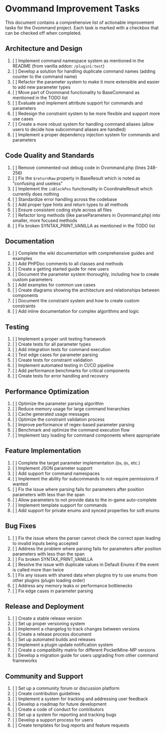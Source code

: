 # Ovommand Improvement Tasks

This document contains a comprehensive list of actionable improvement tasks for the Ovommand project. Each task is marked with a checkbox that can be checked off when completed.

## Architecture and Design

1. [ ] Implement command namespace system as mentioned in the README (from vanilla addon: `/plugin1:test`)
2. [ ] Develop a solution for handling duplicate command names (adding counter to the command name)
3. [ ] Refactor the parameter system to make it more extensible and easier to add new parameter types
4. [ ] Move part of Ovommand functionality to BaseCommand as mentioned in the TODO list
5. [ ] Evaluate and implement attribute support for commands and parameters
6. [ ] Redesign the constraint system to be more flexible and support more use cases
7. [ ] Create a more robust system for handling command aliases (allow users to decide how subcommand aliases are handled)
8. [ ] Implement a proper dependency injection system for commands and parameters

## Code Quality and Standards

1. [ ] Remove commented-out debug code in Ovommand.php (lines 248-256)
2. [ ] Fix the `$returnRaw` property in BaseResult which is noted as "confusing and useless"
3. [ ] Implement the `isBlockPos` functionality in CoordinateResult which currently does nothing
4. [ ] Standardize error handling across the codebase
5. [ ] Add proper type hints and return types to all methods
6. [ ] Ensure consistent coding style across all files
7. [ ] Refactor long methods (like parseParameters in Ovommand.php) into smaller, more focused methods
8. [ ] Fix broken SYNTAX_PRINT_VANILLA as mentioned in the TODO list

## Documentation

1. [ ] Complete the wiki documentation with comprehensive guides and examples
2. [ ] Add PHPDoc comments to all classes and methods
3. [ ] Create a getting started guide for new users
4. [ ] Document the parameter system thoroughly, including how to create custom parameters
5. [ ] Add examples for common use cases
6. [ ] Create diagrams showing the architecture and relationships between components
7. [ ] Document the constraint system and how to create custom constraints
8. [ ] Add inline documentation for complex algorithms and logic

## Testing

1. [ ] Implement a proper unit testing framework
2. [ ] Create tests for all parameter types
3. [ ] Add integration tests for command execution
4. [ ] Test edge cases for parameter parsing
5. [ ] Create tests for constraint validation
6. [ ] Implement automated testing in CI/CD pipeline
7. [ ] Add performance benchmarks for critical components
8. [ ] Create tests for error handling and recovery

## Performance Optimization

1. [ ] Optimize the parameter parsing algorithm
2. [ ] Reduce memory usage for large command hierarchies
3. [ ] Cache generated usage messages
4. [ ] Optimize the constraint validation process
5. [ ] Improve performance of regex-based parameter parsing
6. [ ] Benchmark and optimize the command execution flow
7. [ ] Implement lazy loading for command components where appropriate

## Feature Implementation

1. [ ] Complete the target parameter implementation (`@a`, `@s`, etc.)
2. [ ] Implement JSON parameter support
3. [ ] Add support for command namespaces
4. [ ] Implement the ability for subcommands to not require permissions if wanted
5. [ ] Fix the issue where parsing fails for parameters after position parameters with less than the span
6. [ ] Allow parameters to not provide data to the in-game auto-complete
7. [ ] Implement template support for commands
8. [ ] Add support for private enums and synced properties for soft enums

## Bug Fixes

1. [ ] Fix the issue where the parser cannot check the correct span leading to invalid inputs being accepted
2. [ ] Address the problem where parsing fails for parameters after position parameters with less than the span
3. [ ] Fix broken SYNTAX_PRINT_VANILLA
4. [ ] Resolve the issue with duplicate values in Default Enums if the event is called more than twice
5. [ ] Fix any issues with shared data when plugins try to use enums from other plugins (plugin loading order)
6. [ ] Address any memory leaks or performance bottlenecks
7. [ ] Fix edge cases in parameter parsing

## Release and Deployment

1. [ ] Create a stable release version
2. [ ] Set up proper versioning system
3. [ ] Implement a changelog to track changes between versions
4. [ ] Create a release process document
5. [ ] Set up automated builds and releases
6. [ ] Implement a plugin update notification system
7. [ ] Create a compatibility matrix for different PocketMine-MP versions
8. [ ] Develop a migration guide for users upgrading from other command frameworks

## Community and Support

1. [ ] Set up a community forum or discussion platform
2. [ ] Create contribution guidelines
3. [ ] Implement a system for tracking and addressing user feedback
4. [ ] Develop a roadmap for future development
5. [ ] Create a code of conduct for contributors
6. [ ] Set up a system for reporting and tracking bugs
7. [ ] Develop a support process for users
8. [ ] Create templates for bug reports and feature requests